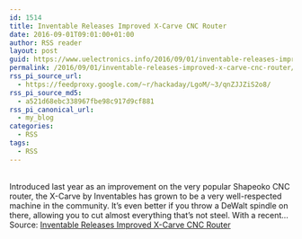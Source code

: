 ```yaml
---
id: 1514
title: Inventable Releases Improved X-Carve CNC Router
date: 2016-09-01T09:01:00+01:00
author: RSS reader
layout: post
guid: https://www.uelectronics.info/2016/09/01/inventable-releases-improved-x-carve-cnc-router/
permalink: /2016/09/01/inventable-releases-improved-x-carve-cnc-router/
rss_pi_source_url:
  - https://feedproxy.google.com/~r/hackaday/LgoM/~3/qnZJJZiS2o8/
rss_pi_source_md5:
  - a521d68ebc338967fbe98c917d9cf881
rss_pi_canonical_url:
  - my_blog
categories:
  - RSS
tags:
  - RSS
---
```

&#013;  
Introduced last year as an improvement on the very popular Shapeoko CNC router, the X-Carve by Inventables has grown to be a very well-respected machine in the community. It’s even better if you throw a DeWalt spindle on there, allowing you to cut almost everything that’s not steel. With a recent…&#013;  
Source: <a href="https://feedproxy.google.com/~r/hackaday/LgoM/~3/qnZJJZiS2o8/" target="_blank">Inventable Releases Improved X-Carve CNC Router</a>
